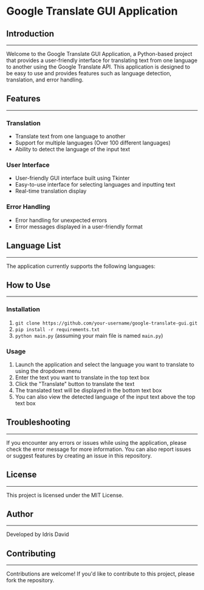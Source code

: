 Google Translate GUI Application
=====================================

## Introduction
---------------

Welcome to the Google Translate GUI Application, a Python-based project that provides a user-friendly interface for translating text from one language to another using the Google Translate API. This application is designed to be easy to use and provides features such as language detection, translation, and error handling.

## Features
------------

### Translation

* Translate text from one language to another
* Support for multiple languages (Over 100 different languages)
* Ability to detect the language of the input text

### User Interface

* User-friendly GUI interface built using Tkinter
* Easy-to-use interface for selecting languages and inputting text
* Real-time translation display

### Error Handling

* Error handling for unexpected errors
* Error messages displayed in a user-friendly format

## Language List
---------------

The application currently supports the following languages:

## How to Use
--------------

### Installation

1. `git clone https://github.com/your-username/google-translate-gui.git`
2. `pip install -r requirements.txt`
3. `python main.py` (assuming your main file is named `main.py`)

### Usage

1. Launch the application and select the language you want to translate to using the dropdown menu
2. Enter the text you want to translate in the top text box
3. Click the "Translate" button to translate the text
4. The translated text will be displayed in the bottom text box
5. You can also view the detected language of the input text above the top text box

## Troubleshooting
-----------------

If you encounter any errors or issues while using the application, please check the error message for more information. You can also report issues or suggest features by creating an issue in this repository.

## License
---------

This project is licensed under the MIT License.

## Author
---------

Developed by Idris David

## Contributing
--------------

Contributions are welcome! If you'd like to contribute to this project, please fork the repository.